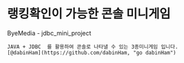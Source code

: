 # 랭킹확인이 가능한 콘솔 미니게임
ByeMedia  - jdbc_mini_project 

```
JAVA + JDBC  를 활용하여 콘솔로 나타낼 수 있는 3종미니게임 입니다.
[@dabinHam](https://github.com/dabinHam, "go dabinHam")
```
